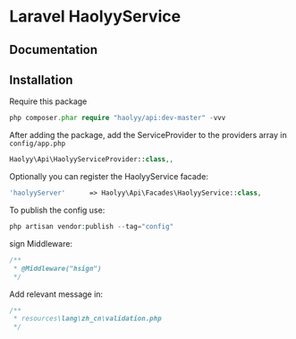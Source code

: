 # Laravel HaolyyService

## Documentation

## Installation

Require this package  

```php
php composer.phar require "haolyy/api:dev-master" -vvv
```

After adding the package, add the ServiceProvider to the providers array in `config/app.php`

```php
Haolyy\Api\HaolyyServiceProvider::class,,
```

Optionally you can register the HaolyyService facade:

```php
'haolyyServer'      => Haolyy\Api\Facades\HaolyyService::class,
```

To publish the config use:

```php
php artisan vendor:publish --tag="config"
```

sign Middleware:

```php
/**
 * @Middleware("hsign")
 */
```

Add relevant message in:

```php
/**
 * resources\lang\zh_cn\validation.php
 */
```